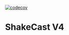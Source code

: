 [![codecov](https://codecov.io/gh/dslosky-usgs/shakecast/branch/master/graph/badge.svg)](https://codecov.io/gh/dslosky-usgs/shakecast)

# ShakeCast V4

